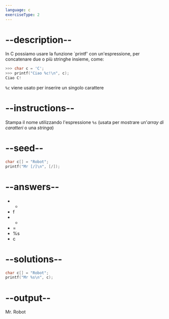 ```yaml
---
language: c
exerciseType: 2
---
```


# --description--

In C possiamo usare la funzione `printf' con un'espressione, per concatenare due o più stringhe insieme, come:
```c
>>> char c = 'C';
>>> printf("Ciao %c!\n", c);
Ciao C!
```
`%c` viene usato per inserire un singolo carattere

# --instructions--

Stampa il nome utilizzando l'espressione `%s` (usata per mostrare un'_array di caratteri_ o una _stringa_)

# --seed--

```c
char c[] = "Robot";
printf("Mr [/]\n", [/]);
```

# --answers--

- +
- f
- -
- =
- %s
- c

# --solutions--

```c
char c[] = "Robot";
printf("Mr %s\n", c);
```

# --output--

Mr. Robot
